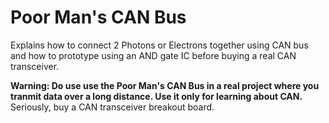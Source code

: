 # Poor Man's CAN Bus

Explains how to connect 2 Photons or Electrons together using CAN bus
and how to prototype using an AND gate IC before buying a real CAN
transceiver.

**Warning: Do use use the Poor Man's CAN Bus in a real project where you
tranmit data over a long distance. Use it only for learning about CAN.**
Seriously, buy a CAN transceiver breakout board.

